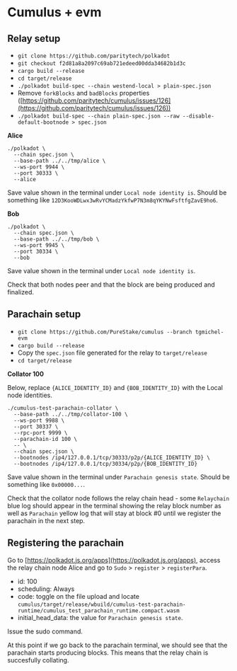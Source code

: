 
# Cumulus + evm

## Relay setup

- `git clone https://github.com/paritytech/polkadot`
- `git checkout f2d81a8a2097c69ab721edeed00dda34682b1d3c`
- `cargo build --release`
- `cd target/release`
- `./polkadot build-spec --chain westend-local > plain-spec.json`
- Remove `forkBlocks` and `badBlocks` properties ([https://github.com/paritytech/cumulus/issues/126](https://github.com/paritytech/cumulus/issues/126))
- `./polkadot build-spec --chain plain-spec.json --raw --disable-default-bootnode > spec.json`

**Alice**

    ./polkadot \
      --chain spec.json \
      --base-path ../../tmp/alice \
      --ws-port 9944 \
      --port 30333 \
      --alice
Save value shown in the terminal under `Local node identity is`. Should be something like `12D3KooWDLwx3wRvYCMadzYkfwP7N3m8qYKYNwFsftfgZavE9ho6`.

**Bob**

    ./polkadot \
      --chain spec.json \
      --base-path ../../tmp/bob \
      --ws-port 9945 \
      --port 30334 \
      --bob
      
Save value shown in the terminal under `Local node identity is`.

Check that both nodes peer and that the block are being produced and finalized.

## Parachain setup

- `git clone https://github.com/PureStake/cumulus --branch tgmichel-evm`
- `cargo build --release`
- Copy the `spec.json` file generated for the relay to `target/release`
- `cd target/release`

**Collator 100**

Below, replace `{ALICE_IDENTITY_ID}` and `{BOB_IDENTITY_ID}` with the Local node identities.

    ./cumulus-test-parachain-collator \
      --base-path ../../tmp/collator-100 \
      --ws-port 9988 \
      --port 30337 \
      --rpc-port 9999 \
      --parachain-id 100 \
      -- \
      --chain spec.json \
      --bootnodes /ip4/127.0.0.1/tcp/30333/p2p/{ALICE_IDENTITY_ID} \
      --bootnodes /ip4/127.0.0.1/tcp/30334/p2p/{BOB_IDENTITY_ID}

Save value shown in the terminal under `Parachain genesis state`. Should be something like `0x00000...`.

Check that the collator node follows the relay chain head - some `Relaychain` blue log should appear in the terminal showing the relay block number as well as `Parachain` yellow log that will stay at block #0 until we register the parachain in the next step.

## Registering the parachain

Go to [https://polkadot.js.org/apps](https://polkadot.js.org/apps), access the relay chain node Alice and go to `Sudo` > `register` > `registerPara`.

- id: 100
- scheduling: Always
- code: toggle on the file upload and locate `cumulus/target/release/wbuild/cumulus-test-parachain-runtime/cumulus_test_parachain_runtime.compact.wasm`
- initial_head_data: the value for `Parachain genesis state`.

Issue the sudo command.

At this point if we go back to the parachain terminal, we should see that the parachain starts producing blocks. This means that the relay chain is succesfully collating.
